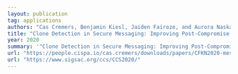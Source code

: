 ```yaml
---
layout: publication
tag: applications
authors: "Cas Cremers, Benjamin Kiesl, Jaiden Fairoze, and Aurora Naska"
title: "Clone Detection in Secure Messaging: Improving Post-Compromise Security in Practice"
year: 2020
summary: '"Clone Detection in Secure Messaging: Improving Post-Compromise Security in Practice" <a href="https://people.cispa.io/cas.cremers/downloads/papers/CFKN2020-messaging_cloning.pdf" target="_blank">[PDF]</a>, by Cas Cremers, Benjamin Kiesl, Jaiden Fairoze, and Aurora Naska, presented at <a href="https://www.sigsac.org/ccs/CCS2020/">ACM CCS 2020</a>.'
url: "https://people.cispa.io/cas.cremers/downloads/papers/CFKN2020-messaging_cloning.pdf"
url: "https://www.sigsac.org/ccs/CCS2020/"
---
```

